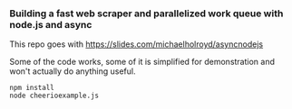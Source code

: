 ### Building a fast web scraper and parallelized work queue with node.js and async

This repo goes with https://slides.com/michaelholroyd/asyncnodejs

Some of the code works, some of it is simplified for demonstration and won't actually do anything useful.

```
npm install
node cheerioexample.js
```